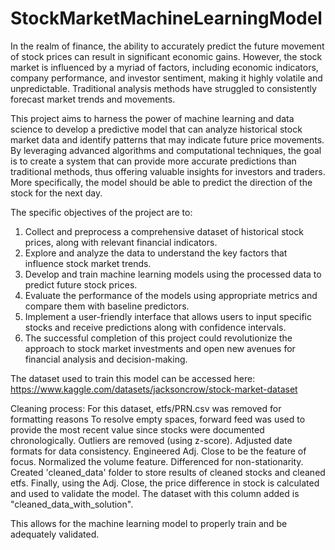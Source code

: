 # StockMarketMachineLearningModel

In the realm of finance, the ability to accurately predict the future movement of stock prices can result in significant economic gains. However, the stock market is influenced by a myriad of factors, including economic indicators, company performance, and investor sentiment, making it highly volatile and unpredictable. Traditional analysis methods have struggled to consistently forecast market trends and movements.

This project aims to harness the power of machine learning and data science to develop a predictive model that can analyze historical stock market data and identify patterns that may indicate future price movements. By leveraging advanced algorithms and computational techniques, the goal is to create a system that can provide more accurate predictions than traditional methods, thus offering valuable insights for investors and traders. More specifically, the model should be able to predict the direction of the stock for the next day.

The specific objectives of the project are to:

1. Collect and preprocess a comprehensive dataset of historical stock prices, along with relevant financial indicators.
2. Explore and analyze the data to understand the key factors that influence stock market trends.
3. Develop and train machine learning models using the processed data to predict future stock prices.
4. Evaluate the performance of the models using appropriate metrics and compare them with baseline predictors.
5. Implement a user-friendly interface that allows users to input specific stocks and receive predictions along with confidence intervals.
6. The successful completion of this project could revolutionize the approach to stock market investments and open new avenues for financial analysis and decision-making.

The dataset used to train this model can be accessed here:
https://www.kaggle.com/datasets/jacksoncrow/stock-market-dataset
    
Cleaning process:
For this dataset, etfs/PRN.csv was removed for formatting reasons
To resolve empty spaces, forward feed was used to provide the most recent value since stocks were documented chronologically.
Outliers are removed (using z-score).
Adjusted date formats for data consistency.
Engineered Adj. Close to be the feature of focus.
Normalized the volume feature.
Differenced for non-stationarity.
Created 'cleaned_data' folder to store results of cleaned stocks and cleaned etfs.
Finally, using the Adj. Close, the price difference in stock is calculated and used to validate the model. The dataset with this column added is "cleaned_data_with_solution". 

This allows for the machine learning model to properly train and be adequately validated.

